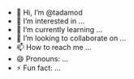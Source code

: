 - 👋 Hi, I’m @tadamod
- 👀 I’m interested in ...
- 🌱 I’m currently learning ...
- 💞️ I’m looking to collaborate on ...
- 📫 How to reach me ...
- 😄 Pronouns: ...
- ⚡ Fun fact: ...

<!---
tadamod/tadamod is a ✨ special ✨ repository because its `README.md` (this file) appears on your GitHub profile.
You can click the Preview link to take a look at your changes.
--->
